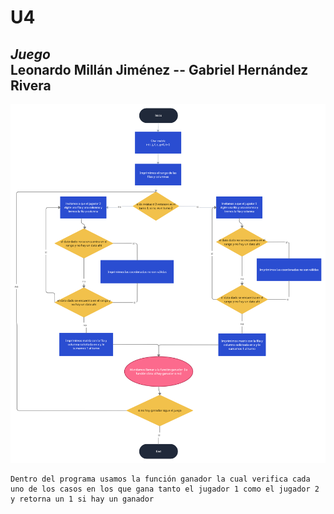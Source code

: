 # U4 

*Juego*   
Leonardo Millán Jiménez -- Gabriel Hernández Rivera
---
![Juego](/U4//Im%C3%A1genes/Juego.png)
```
Dentro del programa usamos la función ganador la cual verifica cada uno de los casos en los que gana tanto el jugador 1 como el jugador 2 y retorna un 1 si hay un ganador
```